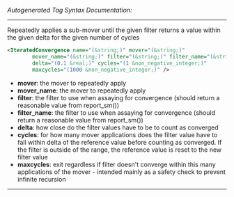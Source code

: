 <!-- THIS IS AN AUTOGENERATED FILE: Don't edit it directly, instead change the schema definition in the code itself. -->

_Autogenerated Tag Syntax Documentation:_

---
Repeatedly applies a sub-mover until the given filter returns a value within the given delta for the given number of cycles

```xml
<IteratedConvergence name="(&string;)" mover="(&string;)"
        mover_name="(&string;)" filter="(&string;)" filter_name="(&string;)"
        delta="(0.1 &real;)" cycles="(1 &non_negative_integer;)"
        maxcycles="(1000 &non_negative_integer;)" />
```

-   **mover**: the mover to repeatedly apply
-   **mover_name**: the mover to repeatedly apply
-   **filter**: the filter to use when assaying for convergence (should return a reasonable value from report_sm())
-   **filter_name**: the filter to use when assaying for convergence (should return a reasonable value from report_sm())
-   **delta**: how close do the filter values have to be to count as converged
-   **cycles**: for how many mover applications does the filter value have to fall within delta of the reference value before counting as converged. If the filter is outside of the range, the reference value is reset to the new filter value
-   **maxcycles**: exit regardless if filter doesn't converge within this many applications of the mover - intended mainly as a safety check to prevent infinite recursion

---
